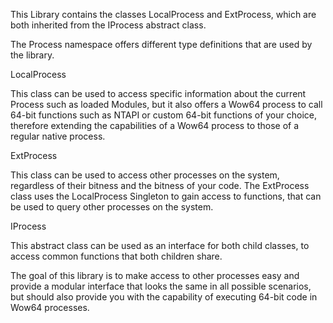 This Library contains the classes LocalProcess and ExtProcess, which are both inherited from the IProcess abstract class.

The Process namespace offers different type definitions that are used by the library.

LocalProcess

This class can be used to access specific information about the current Process such as loaded Modules, 
but it also offers a Wow64 process to call 64-bit functions such as NTAPI or custom 64-bit functions of your choice, 
therefore extending the capabilities of a Wow64 process to those of a regular native process.

ExtProcess

This class can be used to access other processes on the system, regardless of their bitness and the bitness of your code. 
The ExtProcess class uses the LocalProcess Singleton to gain access to functions, that can be used to query other processes on the system.

IProcess

This abstract class can be used as an interface for both child classes, to access common functions that both children share.

The goal of this library is to make access to other processes easy and provide a modular interface that looks the same in all possible scenarios,
but should also provide you with the capability of executing 64-bit code in Wow64 processes.
